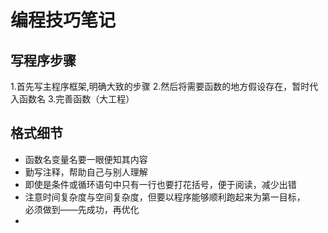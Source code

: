 # 编程技巧笔记

## 写程序步骤
1.首先写主程序框架,明确大致的步骤
2.然后将需要函数的地方假设存在，暂时代入函数名
3.完善函数（大工程）

## 格式细节
* 函数名变量名要一眼便知其内容
* 勤写注释，帮助自己与别人理解
* 即使是条件或循环语句中只有一行也要打花括号，便于阅读，减少出错
* 注意时间复杂度与空间复杂度，但要以程序能够顺利跑起来为第一目标，   
  必须做到——先成功，再优化
* 







